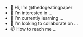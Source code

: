 - 👋 Hi, I’m @thedogeatingpaper
- 👀 I’m interested in ...
- 🌱 I’m currently learning ...
- 💞️ I’m looking to collaborate on ...
- 📫 How to reach me ...

<!---
thedogeatingpaper/thedogeatingpaper is a ✨ special ✨ repository because its `README.md` (this file) appears on your GitHub profile.
You can click the Preview link to take a look at your changes.
--->
